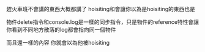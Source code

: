 
趕火車班不會講的東西大概都講了
hoisiting和會讓你以為是hoisiting的東西也是

物件delete指令和console.log是一樣的同步指令，只是物件的reference特性會讓你看到不同地方散落的log都會指向同一個物件

而且還一樣的內容
你就會以為他被hoisiting